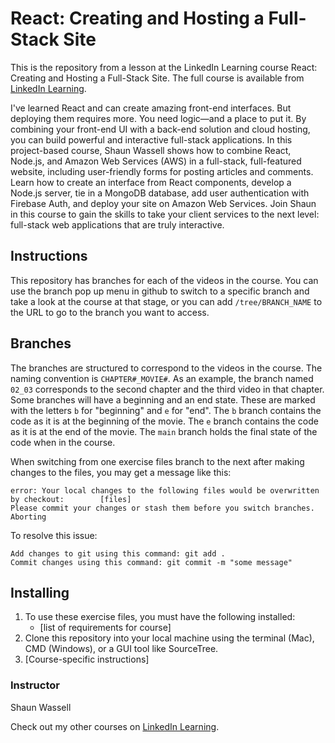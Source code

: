 # React: Creating and Hosting a Full-Stack Site
This is the repository from a lesson at the LinkedIn Learning course React: Creating and Hosting a Full-Stack Site. The full course is available from [LinkedIn Learning][lil-course-url].


I've learned React and can create amazing front-end interfaces. But deploying them requires more. You need logic—and a place to put it. By combining your front-end UI with a back-end solution and cloud hosting, you can build powerful and interactive full-stack applications. In this project-based course, Shaun Wassell shows how to combine React, Node.js, and Amazon Web Services (AWS) in a full-stack, full-featured website, including user-friendly forms for posting articles and comments. Learn how to create an interface from React components, develop a Node.js server, tie in a MongoDB database, add user authentication with Firebase Auth, and deploy your site on Amazon Web Services. Join Shaun in this course to gain the skills to take your client services to the next level: full-stack web applications that are truly interactive.

## Instructions
This repository has branches for each of the videos in the course. You can use the branch pop up menu in github to switch to a specific branch and take a look at the course at that stage, or you can add `/tree/BRANCH_NAME` to the URL to go to the branch you want to access.

## Branches
The branches are structured to correspond to the videos in the course. The naming convention is `CHAPTER#_MOVIE#`. As an example, the branch named `02_03` corresponds to the second chapter and the third video in that chapter. 
Some branches will have a beginning and an end state. These are marked with the letters `b` for "beginning" and `e` for "end". The `b` branch contains the code as it is at the beginning of the movie. The `e` branch contains the code as it is at the end of the movie. The `main` branch holds the final state of the code when in the course.

When switching from one exercise files branch to the next after making changes to the files, you may get a message like this:

    error: Your local changes to the following files would be overwritten by checkout:        [files]
    Please commit your changes or stash them before you switch branches.
    Aborting

To resolve this issue:
	
    Add changes to git using this command: git add .
	Commit changes using this command: git commit -m "some message"

## Installing
1. To use these exercise files, you must have the following installed:
	- [list of requirements for course]
2. Clone this repository into your local machine using the terminal (Mac), CMD (Windows), or a GUI tool like SourceTree.
3. [Course-specific instructions]


### Instructor

Shaun Wassell 
                            


                            

Check out my other courses on [LinkedIn Learning](https://www.linkedin.com/learning/instructors/shaun-wassell).

[lil-course-url]: https://www.linkedin.com/learning/react-creating-and-hosting-a-full-stack-site-15153869
[lil-thumbnail-url]: https://cdn.lynda.com/course/3209140/3209140-1662739930785-16x9.jpg
